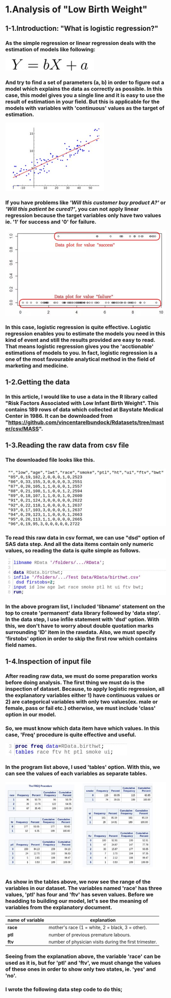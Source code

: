# 1.Analysis of "Low Birth Weight"

## 1-1.Introduction: "What is logistic regression?"
###   As the simple regression or linear regression deals with the estimation of models like following:
 
![LinearModel](/images/linearModel.jpg)
### And try to find a set of parameters (a, b) in order to figure out a model which explains the data as correctly as possible. In this case, this model gives you a single line and it is easy to use the result of estimation in your field. But this is applicable for the models with variables with 'continuous' values as the target of estimation.
![Result window](/images/linearModel2.jpg)
### If you have problems like *'Will this customer buy product A?'* or *'Will this patient be cured?'*, you can not apply linear regression because the target variables only have two values ie. '1' for success and '0' for failure. 
![Log window](/images/binaryModel.jpg)
### In this case, logistic regression is quite effective. Logistic regression enables you to estimate the models you need in this kind of event and still the results provided are easy to read. That means logistic regression gives you the 'acctionable' estimations of models to you. In fact, logistic regression is a one of the most favourable analytical method in the field of marketing and medicine. 
## 1-2.Getting the data
### In this article, I would like to use a data in the R library called "Risk Factors Associated with Low Infant Birth Weight". This contains 189 rows of data which collected at Baystate Medical Center in 1986. It can be downloaded from "https://github.com/vincentarelbundock/Rdatasets/tree/master/csv/MASS".
## 1-3.Reading the raw data from csv file
### The downloaded file looks like this. 
![rawdata](/images/rawdata.jpg)
### To read this raw data in csv format, we can use "dsd" option of SAS data step. And all the data items contain only numeric values, so reading the data is quite simple as follows. 
![reading Birtwt](/images/SASprogramReadData1.jpg)
### In the above program list, I included 'libname' statement on the top to create 'permanent' data library followed by 'data step'. In the data step, I use infile statement with 'dsd' option. With this, we don't have to worry about double quotation marks surrounding 'ID' item in the rawdata. Also, we must specify 'firstobs' option in order to skip the first row which contains field names. 
## 1-4.Inspection of input file  
### After reading raw data, we must do some preparation works before doing analysis. The first thing we must do is the inspection of dataset. Because, to apply logistic regression, all the explanatory variables either 1) have continuous values or 2) are categorical variables with only two values(ex. male or female, pass or fail etc.) otherwise, we must include 'class' option in our model.
### So, we must know which data item have which values. In this case, 'Freq' procedure is quite effective and useful.
![freq procedure](/images/SASprocfreq.jpg)
### In the program list above, I used 'tables' option. With this, we can see the values of each variables as separate tables.
![result of freq procedure](/images/SASprocfreq2.jpg)
### As show in the tables above, we now see the range of the variables in our dataset. The variables named 'race' has three values, 'ptl' has four and 'ftv' has seven values. Before we headding to building our model, let's see the meaning of variables from the explanatory document.
 name of variable | explanation
 ----------------|---------------- 
 **race** | mother's race (1 = white, 2 = black, 3 = other).
 **ptl** | number of previous premature labours.
 **ftv** | number of physician visits during the first trimester.
### Seeing from the explanation above, the variable 'race' can be used as it is, but for 'ptl' and 'ftv', we must change the values of these ones in order to show only two states, ie. 'yes' and 'no'.
### I wrote the following data step code to do this;

### 

